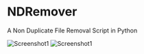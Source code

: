 # NDRemover
A Non Duplicate File Removal Script in Python

![Screenshot1](/HashtagDev/NDRemover/shot1.png?raw=true "Before running script")
![Screenshot1](/HashtagDev/NDRemover/shot2.png?raw=true "After running script non-distinct files removed")
